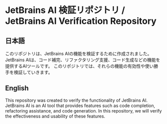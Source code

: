 # JetBrains AI 検証リポジトリ / JetBrains AI Verification Repository

## 日本語
このリポジトリは、JetBrains AIの機能を検証するために作成されました。
JetBrains AIは、コード補完、リファクタリング支援、コード生成などの機能を提供するAIツールです。
このリポジトリでは、それらの機能の有効性や使い勝手を検証していきます。

## English
This repository was created to verify the functionality of JetBrains AI.
JetBrains AI is an AI tool that provides features such as code completion, refactoring assistance, and code generation.
In this repository, we will verify the effectiveness and usability of these features.
